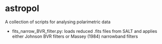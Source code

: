 # astropol

A collection of scripts for analysing polarimetric data

 - fits_narrow_BVR_filter.py: loads reduced .fits files from SALT and applies either Johnson BVR filters or Massey (1984) narrowband filters
